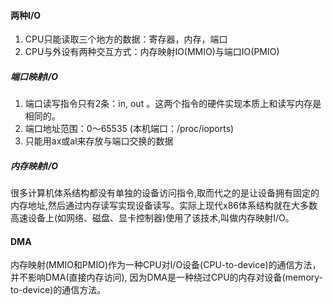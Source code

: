 #### 两种I/O

1. CPU只能读取三个地方的数据：寄存器，内存，端口  
1. CPU与外设有两种交互方式：内存映射IO(MMIO)与端口IO(PMIO)

##### 端口映射I/O

1. 端口读写指令只有2条：in, out 。这两个指令的硬件实现本质上和读写内存是相同的。
1. 端口地址范围：0～65535  (本机端口：/proc/ioports)  
1. 只能用ax或al来存放与端口交换的数据  

##### 内存映射I/O

很多计算机体系结构都没有单独的设备访问指令,取而代之的是让设备拥有固定的内存地址,然后通过内存读写实现设备读写。实际上现代x86体系结构就在大多数高速设备上(如网络、磁盘、显卡控制器)使用了该技术,叫做内存映射I/O。

#### DMA

内存映射(MMIO和PMIO)作为一种CPU对I/O设备(CPU-to-device)的通信方法，并不影响DMA(直接内存访问), 因为DMA是一种绕过CPU的内存对设备(memory-to-device)的通信方法。